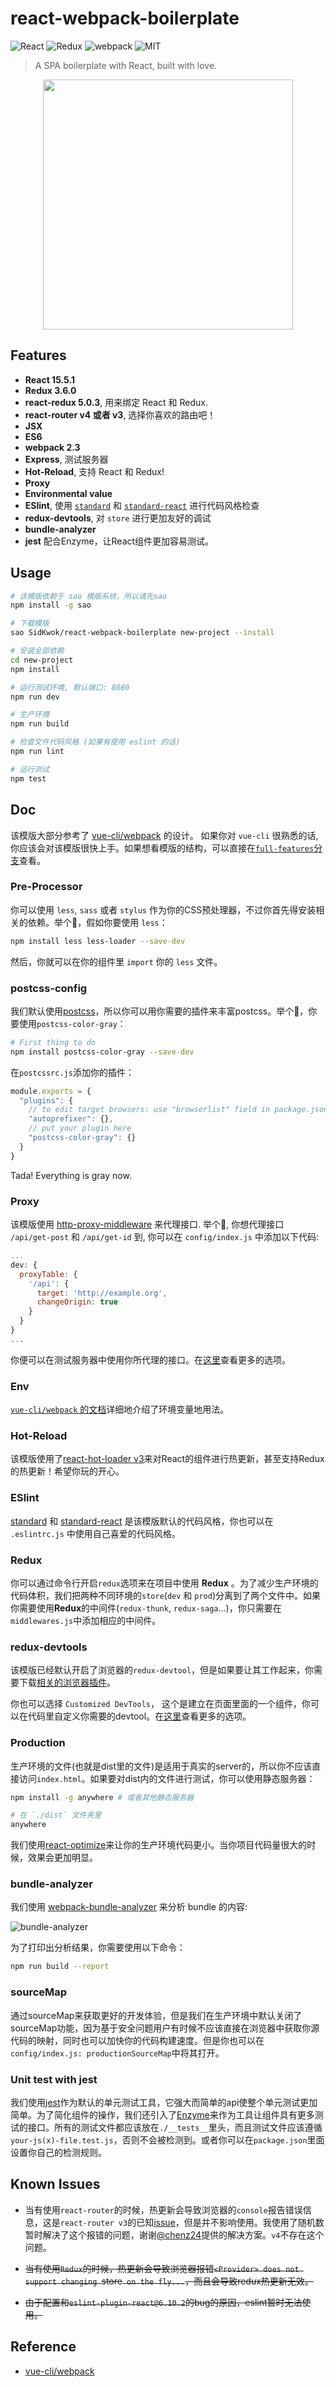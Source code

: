 # react-webpack-boilerplate

![React](https://img.shields.io/badge/react-%5E15.5.1-brightgreen.svg)
![Redux](https://img.shields.io/badge/redux-%5E3.6.0-brightgreen.svg)
![webpack](https://img.shields.io/badge/webpack-%5E2.3.2-brightgreen.svg)
![MIT](https://img.shields.io/dub/l/vibe-d.svg?style=flat-square)

> A SPA boilerplate with React, built with love.

<div align="center"><img width="400" src="screenshots.png" /></div>

## Features
 - **React 15.5.1**
 - **Redux 3.6.0**
 - **react-redux 5.0.3**, 用来绑定 React 和 Redux.
 - **react-router v4 或者 v3**, 选择你喜欢的路由吧！
 - **JSX**
 - **ES6**
 - **webpack 2.3**
 - **Express**, 测试服务器
 - **Hot-Reload**, 支持 React 和 Redux!
 - **Proxy**
 - **Environmental value**
 - **ESlint**, 使用 [`standard`](https://github.com/feross/standard/blob/master/RULES.md#javascript-standard-style) 和 [`standard-react`](https://github.com/feross/eslint-config-standard-react) 进行代码风格检查
 - **redux-devtools**, 对 `store` 进行更加友好的调试
 - **bundle-analyzer**
 - **jest** 配合Enzyme，让React组件更加容易测试。

## Usage

```bash
# 该模版依赖于 sao 模版系统，所以请先sao
npm install -g sao

# 下载模版
sao SidKwok/react-webpack-boilerplate new-project --install

# 安装全部依赖
cd new-project
npm install

# 运行测试环境, 默认端口: 8080
npm run dev

# 生产环境
npm run build

# 检查文件代码风格 (如果有使用 eslint 的话)
npm run lint

# 运行测试
npm test
```

## Doc

该模版大部分参考了 [vue-cli/webpack](https://github.com/vuejs-templates/webpack/tree/master/docs) 的设计。 如果你对 `vue-cli` 很熟悉的话, 你应该会对该模版很快上手。如果想看模版的结构，可以直接在[`full-features`分支](https://github.com/SidKwok/react-webpack-boilerplate/tree/full-features)查看。

### Pre-Processor

你可以使用 `less`, `sass` 或者 `stylus` 作为你的CSS预处理器，不过你首先得安装相关的依赖。举个🌰，假如你要使用 `less`：
```bash
npm install less less-loader --save-dev
```
然后，你就可以在你的组件里 `import` 你的 `less` 文件。

### postcss-config

我们默认使用[postcss](http://postcss.org/)，所以你可以用你需要的插件来丰富postcss。举个🌰，你要使用`postcss-color-gray`：
```bash
# First thing to do
npm install postcss-color-gray --save-dev
```

在`postcssrc.js`添加你的插件：
```javascript
module.exports = {
  "plugins": {
    // to edit target browsers: use "browserlist" field in package.json
    "autoprefixer": {},
    // put your plugin here
    "postcss-color-gray": {}
  }
}
```

Tada! Everything is gray now.

### Proxy

该模版使用 [http-proxy-middleware](https://github.com/chimurai/http-proxy-middleware)  来代理接口.
举个🌰, 你想代理接口 `/api/get-post` 和 `/api/get-id` 到, 你可以在 `config/index.js` 中添加以下代码:
```javascript
...
dev: {
  proxyTable: {
    '/api': {
      target: 'http://example.org',
      changeOrigin: true
    }
  }
}
...
```
你便可以在测试服务器中使用你所代理的接口。在[这里](https://github.com/chimurai/http-proxy-middleware#options)查看更多的选项。

### Env

[`vue-cli/webpack` 的文档](https://github.com/vuejs-templates/webpack/blob/master/docs/env.md)详细地介绍了环境变量地用法。

### Hot-Reload

该模版使用了[react-hot-loader v3](https://github.com/gaearon/react-hot-loader/tree/next)来对React的组件进行热更新，甚至支持Redux的热更新！希望你玩的开心。

### ESlint

[standard](https://github.com/feross/standard) 和 [standard-react](https://github.com/feross/standard-react) 是该模版默认的代码风格，你也可以在 `.eslintrc.js` 中使用自己喜爱的代码风格。

### Redux

你可以通过命令行开启`redux`选项来在项目中使用 **Redux** 。为了减少生产环境的代码体积，我们把两种不同环境的`store`(`dev` 和 `prod`)分离到了两个文件中。如果你需要使用**Redux**的中间件(`redux-thunk`, `redux-saga`...)，你只需要在`middlewares.js`中添加相应的中间件。

### redux-devtools

该模版已经默认开启了浏览器的`redux-devtool`，但是如果要让其工作起来，你需要下载[相关的浏览器插件](https://github.com/zalmoxisus/redux-devtools-extension)。

你也可以选择 `Customized DevTools`， 这个是建立在页面里面的一个组件，你可以在代码里自定义你需要的devtool。在[这里](https://github.com/gaearon/redux-devtools)查看更多的选项。

### Production

生产环境的文件(也就是dist里的文件)是适用于真实的server的，所以你不应该直接访问`index.html`。如果要对dist内的文件进行测试，你可以使用静态服务器：
```bash
npm install -g anywhere # 或者其他静态服务器

# 在 `./dist` 文件夹里
anywhere
```

我们使用[react-optimize](https://github.com/thejameskyle/babel-react-optimize)来让你的生产环境代码更小。当你项目代码量很大的时候，效果会更加明显。

### bundle-analyzer

我们使用  [webpack-bundle-analyzer](https://github.com/th0r/webpack-bundle-analyzer) 来分析 bundle 的内容:

![bundle-analyzer](/bundle_report.png)

为了打印出分析结果，你需要使用以下命令：

```bash
npm run build --report
```

### sourceMap

通过sourceMap来获取更好的开发体验，但是我们在生产环境中默认关闭了sourceMap功能，因为基于安全问题用户有时候不应该直接在浏览器中获取你源代码的映射，同时也可以加快你的代码构建速度。但是你也可以在`config/index.js: productionSourceMap`中将其打开。

### Unit test with jest

我们使用[jest](http://facebook.github.io/jest/)作为默认的单元测试工具，它强大而简单的api使整个单元测试更加简单。为了简化组件的操作，我们还引入了[Enzyme](http://airbnb.io/enzyme/index.html)来作为工具让组件具有更多测试的接口。所有的测试文件都应该放在`./__tests__`里头，而且测试文件应该遵循`your-js(x)-file.test.js`，否则不会被检测到。或者你可以在`package.json`里面设置你自己的检测规则。

## Known Issues

* 当有使用`react-router`的时候，热更新会导致浏览器的`console`报告错误信息，这是`react-router v3`的已知[issue](https://github.com/ReactTraining/react-router/issues/2704)，但是并不影响使用。我使用了随机数暂时解决了这个报错的问题，谢谢[@chenz24](https://github.com/chenz24)提供的解决方案。`v4`不存在这个问题。

* ~~当有使用`Redux`的时候，热更新会导致浏览器报错`<Provider> does not support changing `store` on the fly...`，而且会导致redux热更新无效。~~

* ~~由于配置和`eslint-plugin-react@6.10.2`的bug的原因，eslint暂时无法使用。~~

## Reference

* [vue-cli/webpack](https://github.com/vuejs-templates/webpack)
